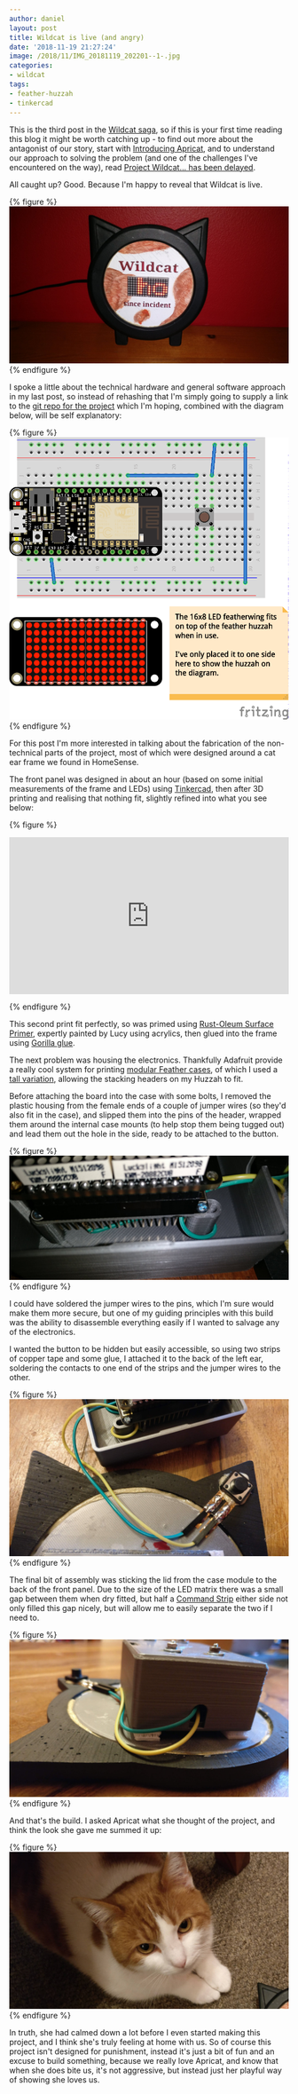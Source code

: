 ```yaml
---
author: daniel
layout: post
title: Wildcat is live (and angry)
date: '2018-11-19 21:27:24'
image: /2018/11/IMG_20181119_202201--1-.jpg
categories:
- wildcat
tags:
- feather-huzzah
- tinkercad
---
```


<p class="intro"><span class="dropcap">T</span>his is the third post in the <a href="/category/wildcat/">Wildcat saga</a>, so if this is your first time reading this blog it might be worth catching up - to find out more about the antagonist of our story, start with <a href="/2018/11/09/introducing-apricat/">Introducing Apricat</a>, and to understand our approach to solving the problem (and one of the challenges I've encountered on the way), read <a href="/2018/11/10/project-wildcat-has-been-delayed/">Project Wildcat... has been delayed</a>.</p>

All caught up? Good. Because I'm happy to reveal that Wildcat is live.

{% figure %}
  ![IMG_20181119_153753--1-](/assets/img/2018/11/IMG_20181119_153753--1-.jpg)
{% endfigure %}

I spoke a little about the technical hardware and general software approach in my last post, so instead of rehashing that I'm simply going to supply a link to the [git repo for the project](https://github.com/LimeBlast/wildcat) which I'm hoping, combined with the diagram below, will be self explanatory:

{% figure %}
  ![wildcat_bb](/assets/img/2018/11/wildcat_bb.png)
{% endfigure %}

For this post I'm more interested in talking about the fabrication of the non-technical parts of the project, most of which were designed around a cat ear frame we found in HomeSense.

The front panel was designed in about an hour (based on some initial measurements of the frame and LEDs) using [Tinkercad](https://www.tinkercad.com/#/dashboard), then after 3D printing and realising that nothing fit, slightly refined into what you see below:

{% figure %}
  <style>.embed-container { position: relative; padding-bottom: 56.25%; height: 0; overflow: hidden; max-width: 100%; } .embed-container iframe, .embed-container object, .embed-container embed { position: absolute; top: 0; left: 0; width: 100%; height: 100%; }</style><div class='embed-container'><iframe width='725' height='453' src='https://www.tinkercad.com/embed/2Vc65P0oUIG' frameborder='0' marginwidth='0' marginheight='0' scrolling='no' style='margin-bottom: 1.5em'></iframe></div>
{% endfigure %}

This second print fit perfectly, so was primed using [Rust-Oleum Surface Primer](https://amzn.to/2QUVWAt), expertly painted by Lucy using acrylics, then glued into the frame using [Gorilla glue](https://amzn.to/2BhsWO3).

The next problem was housing the electronics. Thankfully Adafruit provide a really cool system for printing [modular Feather cases](https://learn.adafruit.com/3d-printed-case-for-adafruit-feather/overview), of which I used a [tall variation](https://www.thingiverse.com/thing:2438577), allowing the stacking headers on my Huzzah to fit.

Before attaching the board into the case with some bolts, I removed the plastic housing from the female ends of a couple of jumper wires (so they'd also fit in the case), and slipped them into the pins of the header, wrapped them around the internal case mounts (to help stop them being tugged out) and lead them out the hole in the side, ready to be attached to the button.

{% figure %}
  ![IMG_20181119_154303-cropped--1-](/assets/img/2018/11/IMG_20181119_154303-cropped--1-.jpg)
{% endfigure %}

I could have soldered the jumper wires to the pins, which I'm sure would make them more secure, but one of my guiding principles with this build was the ability to disassemble everything easily if I wanted to salvage any of the electronics.

I wanted the button to be hidden but easily accessible, so using two strips of copper tape and some glue, I attached it to the back of the left ear, soldering the contacts to one end of the strips and the jumper wires to the other.

{% figure %}
  ![IMG_20181119_154141--1-](/assets/img/2018/11/IMG_20181119_154141--1-.jpg)
{% endfigure %}

The final bit of assembly was sticking the lid from the case module to the back of the front panel. Due to the size of the LED matrix there was a small gap between them when dry fitted, but half a [Command Strip](https://amzn.to/2A4xfKB) either side not only filled this gap nicely, but will allow me to easily separate the two if I need to.

{% figure %}
  ![IMG_20181119_154020--1-](/assets/img/2018/11/IMG_20181119_154020--1-.jpg)
{% endfigure %}

And that's the build. I asked Apricat what she thought of the project, and think the look she gave me summed it up:

{% figure %}
  ![IMG_20181119_202416--2-](/assets/img/2018/11/IMG_20181119_202416--2-.jpg)
{% endfigure %}

In truth, she had calmed down a lot before I even started making this project, and I think she's truly feeling at home with us. So of course this project isn't designed for punishment, instead it's just a bit of fun and an excuse to build something, because we really love Apricat, and know that when she does bite us, it's not aggressive, but instead just her playful way of showing she loves us.
